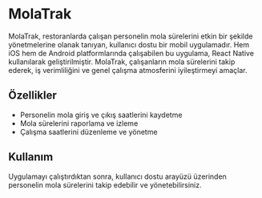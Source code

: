 # MolaTrak

MolaTrak, restoranlarda çalışan personelin mola sürelerini etkin bir şekilde yönetmelerine olanak tanıyan, kullanıcı dostu bir mobil uygulamadır. Hem iOS hem de Android platformlarında çalışabilen bu uygulama, React Native kullanılarak geliştirilmiştir. MolaTrak, çalışanların mola sürelerini takip ederek, iş verimliliğini ve genel çalışma atmosferini iyileştirmeyi amaçlar.

## Özellikler

- Personelin mola giriş ve çıkış saatlerini kaydetme
- Mola sürelerini raporlama ve izleme
- Çalışma saatlerini düzenleme ve yönetme

## Kullanım

Uygulamayı çalıştırdıktan sonra, kullanıcı dostu arayüzü üzerinden personelin mola sürelerini takip edebilir ve yönetebilirsiniz.
